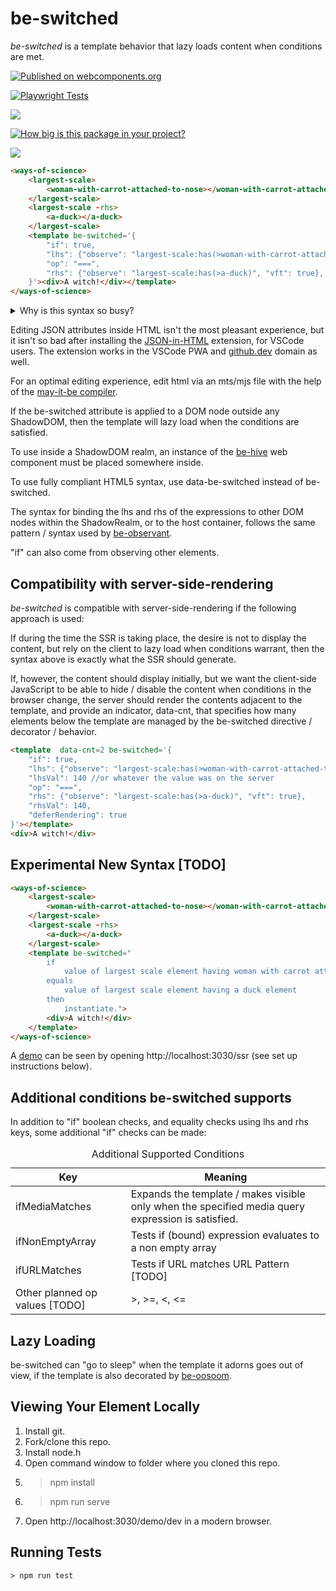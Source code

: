 # be-switched 

*be-switched* is a template behavior that lazy loads content when conditions are met.

[![Published on webcomponents.org](https://img.shields.io/badge/webcomponents.org-published-blue.svg)](https://www.webcomponents.org/element/be-switched)

[![Playwright Tests](https://github.com/bahrus/be-switched/actions/workflows/CI.yml/badge.svg)](https://github.com/bahrus/be-switched/actions/workflows/CI.yml)

<a href="https://nodei.co/npm/be-switched/"><img src="https://nodei.co/npm/be-switched.png"></a>

[![How big is this package in your project?](https://img.shields.io/bundlephobia/minzip/be-switched?style=for-the-badge)](https://bundlephobia.com/result?p=be-switched)

<img src="http://img.badgesize.io/https://cdn.jsdelivr.net/npm/be-switched?compression=gzip">

```html
<ways-of-science>
    <largest-scale>
        <woman-with-carrot-attached-to-nose></woman-with-carrot-attached-to-nose>
    </largest-scale>
    <largest-scale -rhs>
        <a-duck></a-duck>
    </largest-scale>
    <template be-switched='{
        "if": true,
        "lhs": {"observe": "largest-scale:has(>woman-with-carrot-attached-to-nose", "vft": true},
        "op": "===",
        "rhs": {"observe": "largest-scale:has(>a-duck)", "vft": true},
    }'><div>A witch!</div></template>
</ways-of-science>
```

<details>
    <summary>Why is this syntax so busy?</summary>

1.  We are demonstrating a capability most conditional syntax doesn't support -- the ability to monitor siblings (some might consider that a bug rather than a feature.)
2.  In my view, if built-in template instantiation ever lands in the browser, it ought to optionally support the beautiful syntax demonstrated by Vue, and other templating libraries -- not requiring a template wrapper around single element tags.  Because it ought to be able to wrap it in a template during the processing.  However, the syntax we are showing is the syntax that would be delivered to the browser.  And this decorator / behavior, together with its counterpart, be-repeated, aren't guaranteed to be loaded during template instantiation.  In that scenario, where it isn't loaded yet, template instantiation punts, allowing the behavior to perform the conditional logic progressively in the live DOM tree.  We don't want to load content prematurely, because that's wasteful.
</details>

Editing JSON attributes inside HTML isn't the most pleasant experience, but it isn't so bad after installing the [JSON-in-HTML](https://marketplace.visualstudio.com/items?itemName=andersonbruceb.json-in-html) extension, for VSCode users.  The extension works in the VSCode PWA and [github.dev](https://github.dev/bahrus/be-switched) domain as well.

For an optimal editing experience, edit html via an mts/mjs file with the help of the [may-it-be compiler](https://github.com/bahrus/may-it-be).

If the be-switched attribute is applied to a DOM node outside any ShadowDOM, then the template will lazy load when the conditions are satisfied.

To use inside a ShadowDOM realm, an instance of the [be-hive](https://github.dev/bahrus/be-hive) web component must be placed somewhere inside.

To use fully compliant HTML5 syntax, use data-be-switched instead of be-switched.

The syntax for binding the lhs and rhs of the expressions to other DOM nodes within the ShadowRealm, or to the host container, follows the same pattern / syntax used by [be-observant](https://github.com/bahrus/be-observant#syntax-in-depth).

"if" can also come from observing other elements.

## Compatibility with server-side-rendering

*be-switched* is compatible with server-side-rendering if the following approach is used:

If during the time the SSR is taking place, the desire is not to display the content, but rely on the client to lazy load when conditions warrant, then the syntax above is exactly what the SSR should generate.

If, however, the content should display initially, but we want the client-side JavaScript to be able to hide / disable the content when conditions in the browser change, the server should render the contents adjacent to the template, and provide an indicator, data-cnt, that specifies how many elements below the template are managed by the be-switched directive / decorator / behavior.

```html
<template  data-cnt=2 be-switched='{
    "if": true,
    "lhs": {"observe": "largest-scale:has(>woman-with-carrot-attached-to-nose", "vft": true},
    "lhsVal": 140 //or whatever the value was on the server
    "op": "===",
    "rhs": {"observe": "largest-scale:has(>a-duck)", "vft": true},
    "rhsVal": 140,
    "deferRendering": true 
}'></template>
<div>A witch!</div>
```

## Experimental New Syntax [TODO]


```html
<ways-of-science>
    <largest-scale>
        <woman-with-carrot-attached-to-nose></woman-with-carrot-attached-to-nose>
    </largest-scale>
    <largest-scale -rhs>
        <a-duck></a-duck>
    </largest-scale>
    <template be-switched="
        if 
            value of largest scale element having woman with carrot attached to nose element 
        equals 
            value of largest scale element having a duck element 
        then 
            instantiate.">
        <div>A witch!</div>
    </template>
</ways-of-science>
```




A [demo](https://github.com/bahrus/be-switched/blob/baseline/demo/ssr.html) can be seen by opening http://localhost:3030/ssr (see set up instructions below).



## Additional conditions be-switched supports

In addition to "if" boolean checks, and equality checks using lhs and rhs keys, some additional "if" checks can be made:

<table>
    <caption>Additional Supported Conditions
    <thead>
        <tr>
            <th>Key</th>
            <th>Meaning</th>
        </tr>
    </thead>
    <tbody>
        <tr>
            <td>ifMediaMatches</td>
            <td>Expands the template / makes visible only when the specified media query expression is satisfied.</td>
        </tr>
        <tr>
            <td>ifNonEmptyArray</td>
            <td>Tests if (bound) expression evaluates to a non empty array</td>
        </tr>
        <tr>
            <td>ifURLMatches</td>
            <td>Tests if URL matches URL Pattern [TODO]</td>
        </tr>
        <tr>
            <td>Other planned op values [TODO]</td>
            <td>>, >=, <, <=</td>
    </tbody>
</table>

## Lazy Loading

be-switched can "go to sleep" when the template it adorns goes out of view, if the template is also decorated by [be-oosoom](https://github.com/be-oosoom).

## Viewing Your Element Locally

1.  Install git.
2.  Fork/clone this repo.
3.  Install node.h
4.  Open command window to folder where you cloned this repo.
5.  > npm install
6.  > npm run serve
7.  Open http://localhost:3030/demo/dev in a modern browser.

## Running Tests

```
> npm run test
```